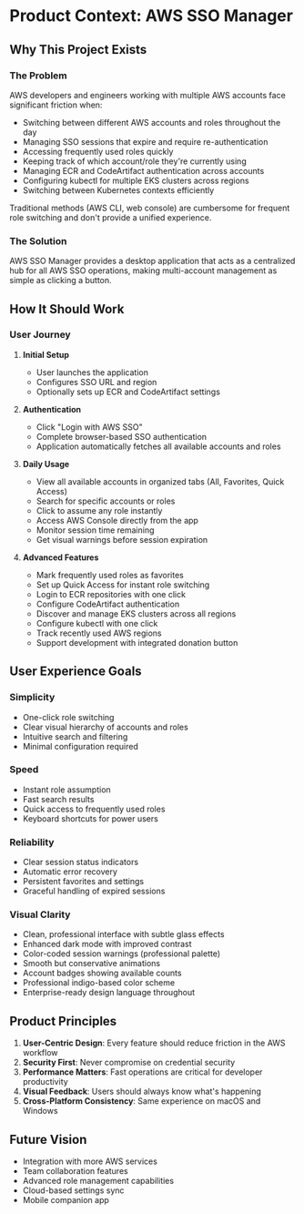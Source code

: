 # Product Context: AWS SSO Manager

## Why This Project Exists

### The Problem
AWS developers and engineers working with multiple AWS accounts face significant friction when:
- Switching between different AWS accounts and roles throughout the day
- Managing SSO sessions that expire and require re-authentication
- Accessing frequently used roles quickly
- Keeping track of which account/role they're currently using
- Managing ECR and CodeArtifact authentication across accounts
- Configuring kubectl for multiple EKS clusters across regions
- Switching between Kubernetes contexts efficiently

Traditional methods (AWS CLI, web console) are cumbersome for frequent role switching and don't provide a unified experience.

### The Solution
AWS SSO Manager provides a desktop application that acts as a centralized hub for all AWS SSO operations, making multi-account management as simple as clicking a button.

## How It Should Work

### User Journey
1. **Initial Setup**
   - User launches the application
   - Configures SSO URL and region
   - Optionally sets up ECR and CodeArtifact settings

2. **Authentication**
   - Click "Login with AWS SSO"
   - Complete browser-based SSO authentication
   - Application automatically fetches all available accounts and roles

3. **Daily Usage**
   - View all available accounts in organized tabs (All, Favorites, Quick Access)
   - Search for specific accounts or roles
   - Click to assume any role instantly
   - Access AWS Console directly from the app
   - Monitor session time remaining
   - Get visual warnings before session expiration

4. **Advanced Features**
   - Mark frequently used roles as favorites
   - Set up Quick Access for instant role switching
   - Login to ECR repositories with one click
   - Configure CodeArtifact authentication
   - Discover and manage EKS clusters across all regions
   - Configure kubectl with one click
   - Track recently used AWS regions
   - Support development with integrated donation button

## User Experience Goals

### Simplicity
- One-click role switching
- Clear visual hierarchy of accounts and roles
- Intuitive search and filtering
- Minimal configuration required

### Speed
- Instant role assumption
- Fast search results
- Quick access to frequently used roles
- Keyboard shortcuts for power users

### Reliability
- Clear session status indicators
- Automatic error recovery
- Persistent favorites and settings
- Graceful handling of expired sessions

### Visual Clarity
- Clean, professional interface with subtle glass effects
- Enhanced dark mode with improved contrast
- Color-coded session warnings (professional palette)
- Smooth but conservative animations
- Account badges showing available counts
- Professional indigo-based color scheme
- Enterprise-ready design language throughout

## Product Principles

1. **User-Centric Design**: Every feature should reduce friction in the AWS workflow
2. **Security First**: Never compromise on credential security
3. **Performance Matters**: Fast operations are critical for developer productivity
4. **Visual Feedback**: Users should always know what's happening
5. **Cross-Platform Consistency**: Same experience on macOS and Windows

## Future Vision
- Integration with more AWS services
- Team collaboration features
- Advanced role management capabilities
- Cloud-based settings sync
- Mobile companion app
